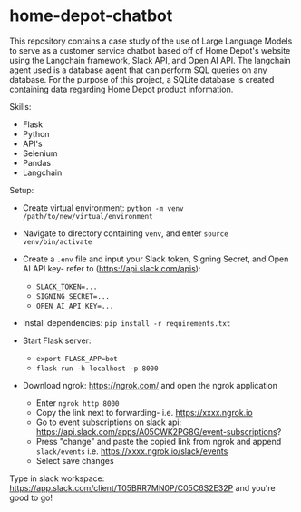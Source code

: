 # home-depot-chatbot
This repository contains a case study of the use of Large Language Models to serve as a customer service
chatbot based off of Home Depot's website using the Langchain framework, Slack API, and Open AI API. The langchain
agent used is a database agent that can perform SQL queries on any database. For the purpose of this project,
a SQLite database is created containing data regarding Home Depot product information.

Skills:
- Flask
- Python
- API's
- Selenium
- Pandas
- Langchain

Setup:
- Create virtual environment: `python -m venv /path/to/new/virtual/environment`
- Navigate to directory containing `venv`, and enter `source venv/bin/activate`
- Create a `.env` file and input your Slack token, Signing Secret, and Open AI API key- refer to (https://api.slack.com/apis):
    - `SLACK_TOKEN=...`
    - `SIGNING_SECRET=...`
    - `OPEN_AI_API_KEY=...`

- Install dependencies: `pip install -r requirements.txt`
- Start Flask server: 
    - `export FLASK_APP=bot`
    - `flask run -h localhost -p 8000`
- Download ngrok: https://ngrok.com/ and open the ngrok application
    - Enter `ngrok http 8000`
    - Copy the link next to forwarding- i.e. https://xxxx.ngrok.io
    - Go to event subscriptions on slack api: https://api.slack.com/apps/A05CWK2PG8G/event-subscriptions?
    - Press "change" and paste the copied link from ngrok and append `slack/events` i.e. https://xxxx.ngrok.io/slack/events
    - Select save changes

Type in slack workspace: https://app.slack.com/client/T05BRR7MN0P/C05C6S2E32P and you're good to go!
